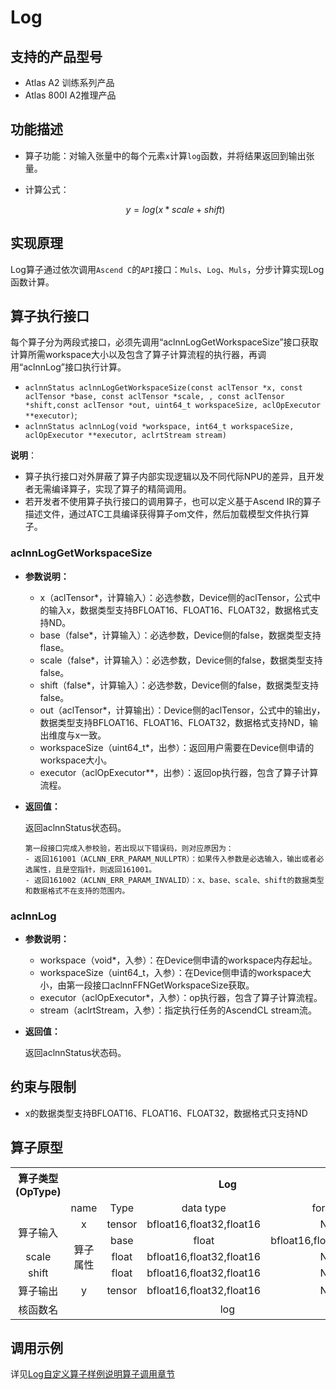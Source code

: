 # Log

## 支持的产品型号

- Atlas A2 训练系列产品
- Atlas 800I A2推理产品


## 功能描述

- 算子功能：对输入张量中的每个元素`x`计算`log`函数，并将结果返回到输出张量。

- 计算公式：

  $$
  y=log(x * scale + shift)
  $$

## 实现原理

Log算子通过依次调用`Ascend C`的`API`接口：`Muls`、`Log`、`Muls`，分步计算实现Log函数计算。

## 算子执行接口

每个算子分为两段式接口，必须先调用“aclnnLogGetWorkspaceSize”接口获取计算所需workspace大小以及包含了算子计算流程的执行器，再调用“aclnnLog”接口执行计算。

* `aclnnStatus aclnnLogGetWorkspaceSize(const aclTensor *x, const aclTensor *base, const aclTensor *scale, , const aclTensor *shift,const aclTensor *out, uint64_t workspaceSize, aclOpExecutor **executor)`;
* `aclnnStatus aclnnLog(void *workspace, int64_t workspaceSize, aclOpExecutor **executor, aclrtStream stream)`

**说明**：

- 算子执行接口对外屏蔽了算子内部实现逻辑以及不同代际NPU的差异，且开发者无需编译算子，实现了算子的精简调用。
- 若开发者不使用算子执行接口的调用算子，也可以定义基于Ascend IR的算子描述文件，通过ATC工具编译获得算子om文件，然后加载模型文件执行算子。

### aclnnLogGetWorkspaceSize

- **参数说明：**

  - x（aclTensor\*，计算输入）：必选参数，Device侧的aclTensor，公式中的输入x，数据类型支持BFLOAT16、FLOAT16、FLOAT32，数据格式支持ND。
  - base（false\*，计算输入）：必选参数，Device侧的false，数据类型支持flase。
  - scale（false\*，计算输入）：必选参数，Device侧的false，数据类型支持false。
  - shift（false\*，计算输入）：必选参数，Device侧的false，数据类型支持false。
  - out（aclTensor\*，计算输出）：Device侧的aclTensor，公式中的输出y，数据类型支持BFLOAT16、FLOAT16、FLOAT32，数据格式支持ND，输出维度与x一致。
  - workspaceSize（uint64\_t\*，出参）：返回用户需要在Device侧申请的workspace大小。
  - executor（aclOpExecutor\*\*，出参）：返回op执行器，包含了算子计算流程。



- **返回值：**
  
  返回aclnnStatus状态码。
  
  ```
  第一段接口完成入参校验，若出现以下错误码，则对应原因为：
  - 返回161001（ACLNN_ERR_PARAM_NULLPTR）：如果传入参数是必选输入，输出或者必选属性，且是空指针，则返回161001。
  - 返回161002（ACLNN_ERR_PARAM_INVALID）：x、base、scale、shift的数据类型和数据格式不在支持的范围内。
    ```

### aclnnLog

- **参数说明：**

  - workspace（void\*，入参）：在Device侧申请的workspace内存起址。
  - workspaceSize（uint64\_t，入参）：在Device侧申请的workspace大小，由第一段接口aclnnFFNGetWorkspaceSize获取。
  - executor（aclOpExecutor\*，入参）：op执行器，包含了算子计算流程。
  - stream（aclrtStream，入参）：指定执行任务的AscendCL stream流。
- **返回值：**

  返回aclnnStatus状态码。

## 约束与限制

- x的数据类型支持BFLOAT16、FLOAT16、FLOAT32，数据格式只支持ND

## 算子原型

<table>
<tr><th align="center">算子类型(OpType)</th><th colspan="4" align="center">Log</th></tr> 
<tr><td align="center"> </td><td align="center">name</td><td align="center">Type</td><td align="center">data type</td><td align="center">format</td></tr>  
<tr><td rowspan="4" align="center">算子输入</td>
 
<tr><td align="center">x</td><td align="center">tensor</td><td align="center">bfloat16,float32,float16</td><td align="center">ND</td></tr>  
</tr>  

<tr><td rowspan="4" align="center">算子属性</td>
<tr><td align="center">base</td><td align="center">float</td><td align="center">bfloat16,float32,float16</td><td align="center">ND</td></tr> 
<tr><td align="center">scale</td><td align="center">float</td><td align="center">bfloat16,float32,float16</td><td align="center">ND</td></tr> 
<tr><td align="center">shift</td><td align="center">float</td><td align="center">bfloat16,float32,float16</td><td align="center">ND</td></tr>
</tr>   

<tr><td rowspan="1" align="center">算子输出</td>
<td align="center">y</td><td align="center">tensor</td><td align="center">bfloat16,float32,float16</td><td align="center">ND</td></tr>  

<tr><td rowspan="1" align="center">核函数名</td><td colspan="4" align="center">log</td></tr>  
</table>

## 调用示例

详见[Log自定义算子样例说明算子调用章节](../README.md#算子调用)
